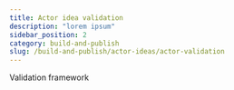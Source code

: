 ```yaml
---
title: Actor idea validation
description: "lorem ipsum"
sidebar_position: 2
category: build-and-publish
slug: /build-and-publish/actor-ideas/actor-validation
---
```


Validation framework
